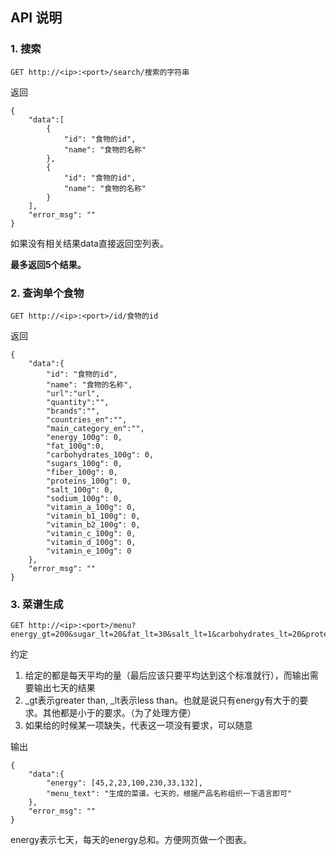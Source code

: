## API 说明

### 1. 搜索
```
GET http://<ip>:<port>/search/搜索的字符串
```

返回
```
{
    "data":[
        {
            "id": "食物的id",
            "name": "食物的名称"
        },
        {
            "id": "食物的id",
            "name": "食物的名称"
        }
    ],   
    "error_msg": ""
}
```

如果没有相关结果data直接返回空列表。

**最多返回5个结果。** 

### 2. 查询单个食物

```
GET http://<ip>:<port>/id/食物的id
```

返回
```
{
    "data":{
        "id": "食物的id",
        "name": "食物的名称",
        "url":"url",
        "quantity":"",
        "brands":"",
        "countries_en":"",
        "main_category_en":"",
        "energy_100g": 0,
        "fat_100g":0,
        "carbohydrates_100g": 0,
        "sugars_100g": 0,
        "fiber_100g": 0,
        "proteins_100g": 0,
        "salt_100g": 0,
        "sodium_100g": 0,
        "vitamin_a_100g": 0,
        "vitamin_b1_100g": 0,
        "vitamin_b2_100g": 0,
        "vitamin_c_100g": 0,
        "vitamin_d_100g": 0,
        "vitamin_e_100g": 0
    },
    "error_msg": ""
}
```


### 3. 菜谱生成

```
GET http://<ip>:<port>/menu?energy_gt=200&sugar_lt=20&fat_lt=30&salt_lt=1&carbohydrates_lt=20&proteins_lt=1
```

约定
1. 给定的都是每天平均的量（最后应该只要平均达到这个标准就行），而输出需要输出七天的结果
2. _gt表示greater than, _lt表示less than。也就是说只有energy有大于的要求。其他都是小于的要求。（为了处理方便）
3. 如果给的时候某一项缺失，代表这一项没有要求，可以随意

输出
```
{
    "data":{
        "energy": [45,2,23,100,230,33,132],
        "menu_text": "生成的菜谱。七天的，根据产品名称组织一下语言即可"
    },
    "error_msg": ""
}
```

energy表示七天，每天的energy总和。方便网页做一个图表。
